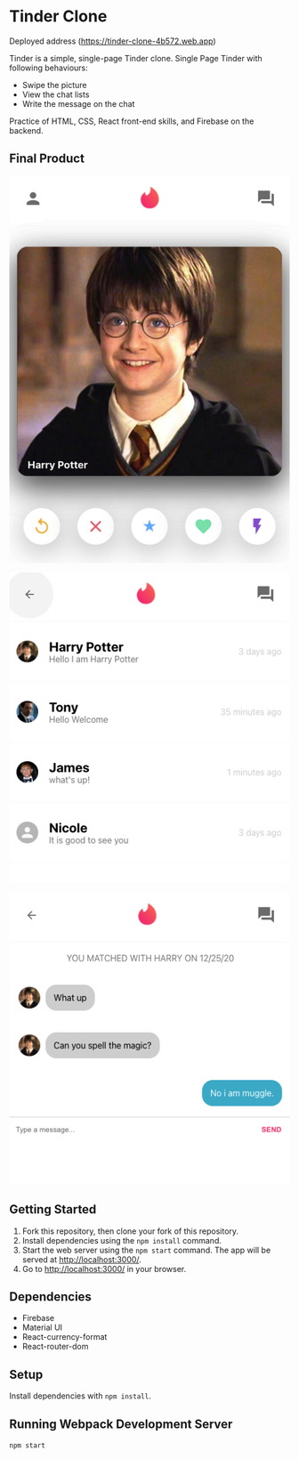 # Tinder Clone
Deployed address (<https://tinder-clone-4b572.web.app>)

Tinder is a simple, single-page Tinder clone. Single Page Tinder with following behaviours:

- Swipe the picture
- View the chat lists
- Write the message on the chat

Practice of HTML, CSS, React front-end skills, and Firebase on the backend.

## Final Product
!["Screenshot of Main Page"](https://github.com/9boogie/tinder_clone/blob/master/docs/MainPage.png)

!["Screenshot of Chat List"](https://github.com/9boogie/tinder_clone/blob/master/docs/ChatList.png)

!["Screenshot of Chat"](https://github.com/9boogie/tinder_clone/blob/master/docs/Chat.png)

## Getting Started

1. Fork this repository, then clone your fork of this repository.
2. Install dependencies using the `npm install` command.
3. Start the web server using the `npm start` command. The app will be served at <http://localhost:3000/>.
4. Go to <http://localhost:3000/> in your browser.

## Dependencies
- Firebase
- Material UI
- React-currency-format
- React-router-dom

## Setup
Install dependencies with `npm install`.

## Running Webpack Development Server
```sh
npm start
```